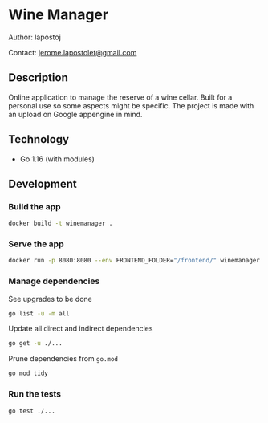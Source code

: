 # Wine Manager

Author: lapostoj

Contact: jerome.lapostolet@gmail.com

## Description

Online application to manage the reserve of a wine cellar.
Built for a personal use so some aspects might be specific.
The project is made with an upload on Google appengine in mind.

## Technology

- Go 1.16 (with modules)

## Development

### Build the app

```bash
docker build -t winemanager .
```

### Serve the app

```bash
docker run -p 8080:8080 --env FRONTEND_FOLDER="/frontend/" winemanager
```

### Manage dependencies

See upgrades to be done

```bash
go list -u -m all
```

Update all direct and indirect dependencies

```bash
go get -u ./...
```

Prune dependencies from `go.mod`

```bash
go mod tidy
```

### Run the tests

```bash
go test ./...
```

